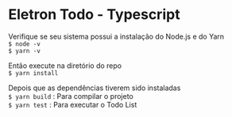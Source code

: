 # Eletron Todo - Typescript

Verifique se seu sistema possui a instalação do Node.js e do Yarn  
`$ node -v`  
`$ yarn -v`  

Então execute na diretório do repo  
`$ yarn install`  

Depois que as dependências tiverem sido instaladas  
`$ yarn build` : Para compilar o projeto  
`$ yarn test` : Para executar o Todo List
